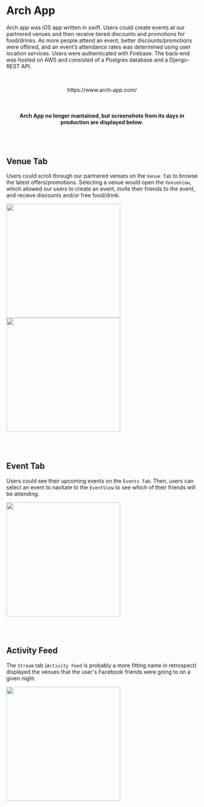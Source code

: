 # Arch App

Arch app was iOS app written in swift. Users could create events at our partnered venues and then receive tiered discounts and promotions for food/drinks. As more people attend an event, better discounts/promotions were offered, and an event’s attendance rates was determined using user location services. Users were authenticated with Firebase. The back-end was hosted on AWS and consisted of a Postgres database and a Django-REST API. 

<br> 

<p align="center">https://www.arch-app.com/ </p>

<br> 

<h4 align="center"> Arch App no longer mantained, but screenshots from its days in production are displayed below. </h3>

<br><br>

## Venue Tab

Users could scroll through our partnered venues on the `Venue Tab` to browse the latest offers/promotions. Selecting a venue would open the `VenueView`, which allowed our users to create an event, invite their friends to the event, and recieve discounts and/or free food/drink. 

<span>
      <image src="https://user-images.githubusercontent.com/19389561/207944415-db854015-f240-445c-a327-fe56d57aaec6.png" width="300px" />
      <image src="https://user-images.githubusercontent.com/19389561/207944256-7c3ed00b-634a-4ffe-89fb-d8aa6efcfcd4.png" width="300" />
</span>

<br><br>

## Event Tab

Users could see their upcoming events on the `Events Tab`. Then, users can select an event to navitate to the `EventView` to see which of their friends will be attending.

<image src="https://user-images.githubusercontent.com/19389561/207943725-8d5151ca-7d0d-4c47-afa2-d33752fcaf0b.png" width="300" />

<br><br>

## Activity Feed

The `Stream` tab (`Activity Feed` is probably a more fitting name in retrospect) displayed the venues that the user's Facebook friends were going to on a given night.

<image src="https://user-images.githubusercontent.com/19389561/207944625-2e597dd1-0c70-4c5a-8c03-04d8786386db.png" width="300" />
